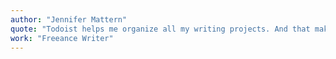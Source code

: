 ```yaml
---
author: "Jennifer Mattern"
quote: "Todoist helps me organize all my writing projects. And that makes it an indispensable tool both in business and in life. Todo Champion does the same thing. I think..."
work: "Freeance Writer"
---
```

